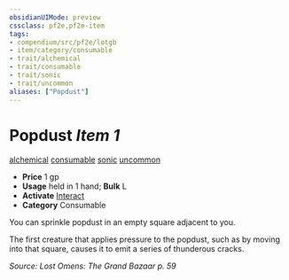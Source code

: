 ```yaml
---
obsidianUIMode: preview
cssclass: pf2e,pf2e-item
tags:
- compendium/src/pf2e/lotgb
- item/category/consumable
- trait/alchemical
- trait/consumable
- trait/sonic
- trait/uncommon
aliases: ["Popdust"]
---
```

# Popdust *Item 1*  
[alchemical](/rules/traits/alchemical.md)  [consumable](/rules/traits/consumable.md)  [sonic](/rules/traits/sonic.md)  [uncommon](/rules/traits/uncommon.md)  

- **Price** 1 gp
- **Usage** held in 1 hand; **Bulk** L
- **Activate** [Interact](/rules/actions/interact.md)
- **Category** Consumable

You can sprinkle popdust in an empty square adjacent to you.

The first creature that applies pressure to the popdust, such as by moving into that square, causes it to emit a series of thunderous cracks.

*Source: Lost Omens: The Grand Bazaar p. 59*